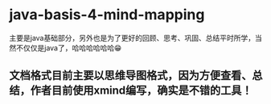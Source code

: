 # java-basis-4-mind-mapping
主要是java基础部分，另外也是为了更好的回顾、思考、巩固、总结平时所学，当然不仅仅是java了，哈哈哈哈哈哈😁
## 文档格式目前主要以思维导图格式，因为方便查看、总结，作者目前使用xmind编写，确实是不错的工具！
